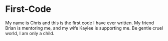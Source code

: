 # First-Code

My name is Chris and this is the first code I have ever written. My friend Brian is mentoring me, and my wife Kaylee is supporting me. Be gentle cruel world, I am only a child. 
